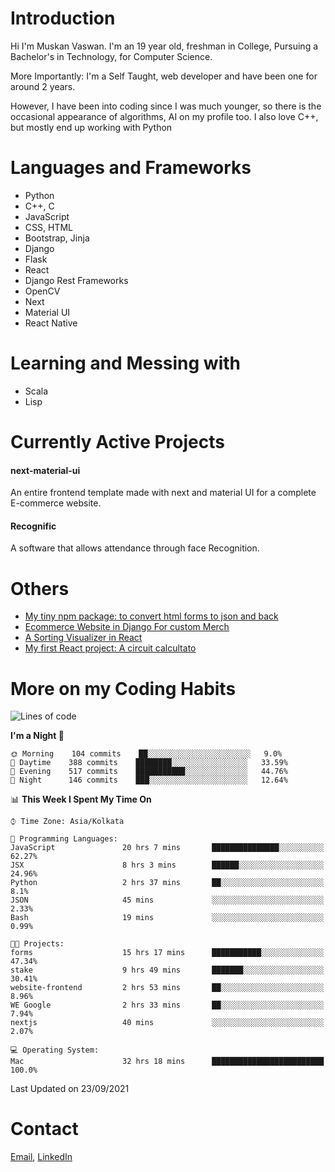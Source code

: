 <!-- - I’m currently working on:
&nbsp;&nbsp;&nbsp;&nbsp;&nbsp;&nbsp; *Circuits*[https://muskanvaswan.github.io/circuits] which, as the name suggests,  is a calculator for solving circuits with ease. This is my first React project
#### I’m currently learning : 
&nbsp;&nbsp;&nbsp;&nbsp;&nbsp;&nbsp; React.js
#### Ask me about:
&nbsp;&nbsp;&nbsp;&nbsp;&nbsp;&nbsp; Anything
#### How to reach me:
&nbsp;&nbsp;&nbsp;&nbsp;&nbsp;&nbsp; Email[mailto:muskanvaswan@gmail.com] LinkedIn[https://www.linkedin.com/in/muskan-vaswan?lipi=urn%3Ali%3Apage%3Ad_flagship3_profile_view_base_contact_details%3B%2FQpdlv5fQ12Ru4DkW2TysA%3D%3D]
#### Pronouns:
&nbsp;&nbsp;&nbsp;&nbsp;&nbsp;&nbsp; Her -->

# Introduction
Hi I'm Muskan Vaswan.
I'm an 19 year old,
freshman in College,
Pursuing a Bachelor's in Technology, for Computer Science.

More Importantly: I'm a Self Taught, web developer and have been one for around 2 years.

However, I have been into coding since I was much younger, so there is the occasional appearance of algorithms, AI on my profile too. I also love C++, but mostly end up working with Python


# Languages and Frameworks

- Python
- C++, C
- JavaScript
- CSS, HTML 
- Bootstrap, Jinja
- Django
- Flask
- React 
- Django Rest Frameworks
- OpenCV
- Next
- Material UI
- React Native

# Learning and Messing with 

- Scala 
- Lisp

# Currently Active Projects

#### next-material-ui
An entire frontend template made with next and material UI for a complete E-commerce website.

#### Recognific
A software that allows attendance through face Recognition.

# Others
- [My tiny npm package: to convert html forms to json and back](https://www.npmjs.com/package/forms-dynamically)
- [Ecommerce Website in Django For custom Merch](https://merch-commerce.herokuapp.com/)
- [A Sorting Visualizer in React](https://muskanvaswan.github.io/SortingVisualizer/)
- [My first React project: A circuit calcultato](https://muskanvaswan.github.io/circuits)

# More on my Coding Habits

<!--START_SECTION:waka-->
![Lines of code](https://img.shields.io/badge/From%20Hello%20World%20I%27ve%20Written-406687%20lines%20of%20code-blue)

**I'm a Night 🦉** 

```text
🌞 Morning    104 commits    ██░░░░░░░░░░░░░░░░░░░░░░░   9.0% 
🌆 Daytime    388 commits    ████████░░░░░░░░░░░░░░░░░   33.59% 
🌃 Evening    517 commits    ███████████░░░░░░░░░░░░░░   44.76% 
🌙 Night      146 commits    ███░░░░░░░░░░░░░░░░░░░░░░   12.64%

```


📊 **This Week I Spent My Time On** 

```text
⌚︎ Time Zone: Asia/Kolkata

💬 Programming Languages: 
JavaScript               20 hrs 7 mins       ███████████████░░░░░░░░░░   62.27% 
JSX                      8 hrs 3 mins        ██████░░░░░░░░░░░░░░░░░░░   24.96% 
Python                   2 hrs 37 mins       ██░░░░░░░░░░░░░░░░░░░░░░░   8.1% 
JSON                     45 mins             ░░░░░░░░░░░░░░░░░░░░░░░░░   2.33% 
Bash                     19 mins             ░░░░░░░░░░░░░░░░░░░░░░░░░   0.99%

🐱‍💻 Projects: 
forms                    15 hrs 17 mins      ███████████░░░░░░░░░░░░░░   47.34% 
stake                    9 hrs 49 mins       ███████░░░░░░░░░░░░░░░░░░   30.41% 
website-frontend         2 hrs 53 mins       ██░░░░░░░░░░░░░░░░░░░░░░░   8.96% 
WE Google                2 hrs 33 mins       ██░░░░░░░░░░░░░░░░░░░░░░░   7.94% 
nextjs                   40 mins             ░░░░░░░░░░░░░░░░░░░░░░░░░   2.07%

💻 Operating System: 
Mac                      32 hrs 18 mins      █████████████████████████   100.0%

```


 Last Updated on 23/09/2021
<!--END_SECTION:waka-->

# Contact

[Email](mailto:muskanvaswan@gmail.com), [LinkedIn](https://www.linkedin.com/in/muskan-vaswan?lipi=urn%3Ali%3Apage%3Ad_flagship3_profile_view_base_contact_details%3B%2FQpdlv5fQ12Ru4DkW2TysA%3D%3D)



